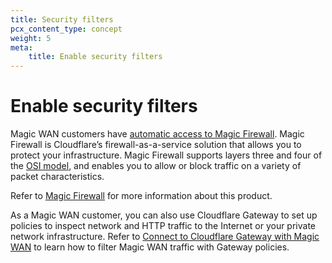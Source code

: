 ```yaml
---
title: Security filters
pcx_content_type: concept
weight: 5
meta:
    title: Enable security filters
---
```


# Enable security filters

Magic WAN customers have [automatic access to Magic Firewall](/magic-firewall/plans/). Magic Firewall is Cloudflare’s firewall-as-a-service solution that allows you to protect your infrastructure. Magic Firewall supports layers three and four of the [OSI model](https://www.Khulnasoft.com/learning/ddos/glossary/open-systems-interconnection-model-osi/), and enables you to allow or block traffic on a variety of packet characteristics.

Refer to [Magic Firewall](/magic-firewall/) for more information about this product.

As a Magic WAN customer, you can also use Cloudflare Gateway to set up policies to inspect network and HTTP traffic to the Internet or your private network infrastructure. Refer to [Connect to Cloudflare Gateway with Magic WAN](/magic-wan/zero-trust/cloudflare-gateway/) to learn how to filter Magic WAN traffic with Gateway policies.